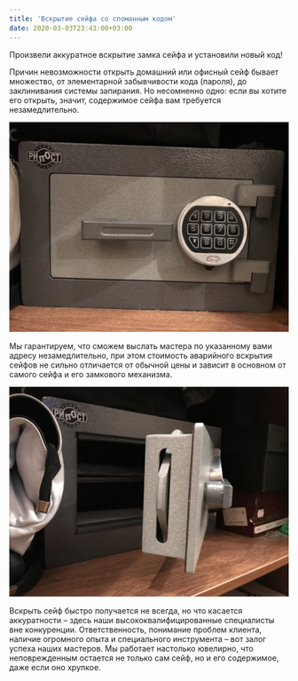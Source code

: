 ```yaml
---
title: 'Вскрытие сейфа со сломанным кодом'
date: 2020-03-03T23:43:00+03:00
---
```


Произвели аккуратное вскрытие замка сейфа и установили новый код! 

Причин невозможности открыть домашний или офисный сейф бывает множество, от элементарной забывчивости кода (пароля), до заклинивания системы запирания. Но несомненно одно: если вы хотите его открыть, значит, содержимое сейфа вам требуется незамедлительно.

![](LSW-BoO9HIo.jpg)

Мы гарантируем, что сможем выслать мастера по указанному вами адресу незамедлительно, при этом стоимость аварийного вскрытия сейфов не сильно отличается от обычной цены и зависит в основном от самого сейфа и его замкового механизма.

![](Y-fEWwgP2E4.jpg)

Вскрыть сейф быстро получается не всегда, но что касается аккуратности – здесь наши высококвалифицированные специалисты вне конкуренции. Ответственность, понимание проблем клиента, наличие огромного опыта и специального инструмента – вот залог успеха наших мастеров. Мы работает настолько ювелирно, что неповрежденным остается не только сам сейф, но и его содержимое, даже если оно хрупкое.